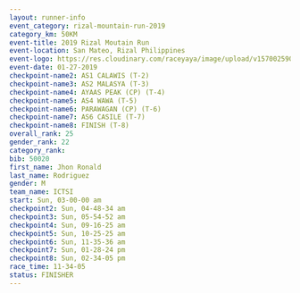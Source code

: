 ```yaml
---
layout: runner-info 
event_category: rizal-mountain-run-2019 
category_km: 50KM 
event-title: 2019 Rizal Moutain Run 
event-location: San Mateo, Rizal Philippines 
event-logo: https://res.cloudinary.com/raceyaya/image/upload/v1570025909/logo/rizal-mountain_gkfete.jpg 
event-date: 01-27-2019 
checkpoint-name2: AS1 CALAWIS (T-2) 
checkpoint-name3: AS2 MALASYA (T-3) 
checkpoint-name4: AYAAS PEAK (CP) (T-4) 
checkpoint-name5: AS4 WAWA (T-5) 
checkpoint-name6: PARAWAGAN (CP) (T-6) 
checkpoint-name7: AS6 CASILE (T-7) 
checkpoint-name8: FINISH (T-8) 
overall_rank: 25
gender_rank: 22
category_rank: 
bib: 50020
first_name: Jhon Ronald
last_name: Rodriguez
gender: M
team_name: ICTSI
start: Sun, 03-00-00 am
checkpoint2: Sun, 04-48-34 am
checkpoint3: Sun, 05-54-52 am
checkpoint4: Sun, 09-16-25 am
checkpoint5: Sun, 10-25-25 am
checkpoint6: Sun, 11-35-36 am
checkpoint7: Sun, 01-28-24 pm
checkpoint8: Sun, 02-34-05 pm
race_time: 11-34-05
status: FINISHER
---
```


